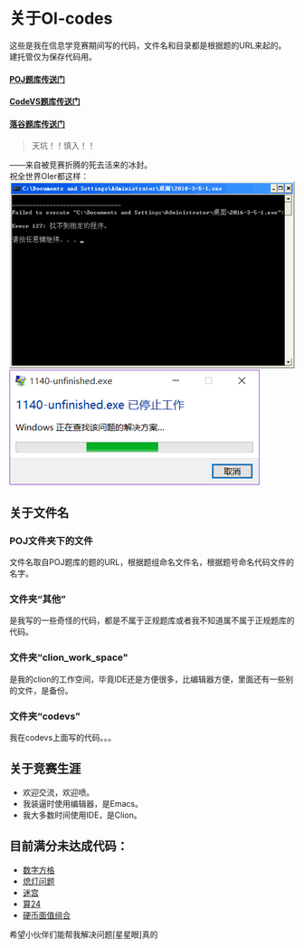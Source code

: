 # 关于OI-codes
这些是我在信息学竞赛期间写的代码，文件名和目录都是根据题的URL来起的。<br/>
建托管仅为保存代码用。

#### [POJ题库传送门](http://noi.openjudge.cn/)
#### [CodeVS题库传送门](http://www.codevs.cn/)
#### [落谷题库传送门](http://www.luogu.org/)

> 天坑！！慎入！！

——来自被竞赛折腾的死去活来的冰封。<br/>
祝全世界OIer都这样：<br/>
![](./error.png)<br/>
![](./error2.png)

## 关于文件名
### POJ文件夹下的文件
文件名取自POJ题库的题的URL，根据题组命名文件名，根据题号命名代码文件的名字。
### 文件夹“其他”
是我写的一些奇怪的代码，都是不属于正规题库或者我不知道属不属于正规题库的代码。
### 文件夹“clion_work_space"
是我的clion的工作空间，毕竟IDE还是方便很多，比编辑器方便，里面还有一些别的文件，是备份。
### 文件夹“codevs”
我在codevs上面写的代码。。。

## 关于竞赛生涯
+ 欢迎交流，欢迎喷。
+ 我装逼时使用编辑器，是Emacs。
+ 我大多数时间使用IDE，是Clion。

## 目前满分未达成代码：

+ [数字方格](./POJ/ch0201/1749.cpp)
+ [熄灯问题](./POJ/ch0201/1813.cpp)
+ [迷宫](./POJ/ch0205/1792.cpp)
+ [算24](./POJ/ch0205/1798.cpp)
+ [硬币面值组合](./POJ/ch0201/7621.cpp)

希望小伙伴们能帮我解决问题[星星眼]真的
